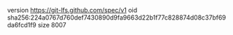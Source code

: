 version https://git-lfs.github.com/spec/v1
oid sha256:224a0767d760def7430890d9fa9663d22b1f77c828874d08c37bf69da6fcd1f9
size 8007
